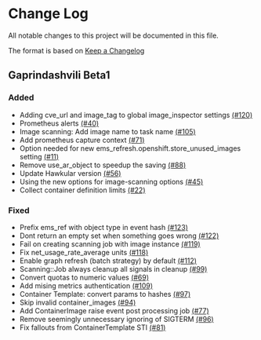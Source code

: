 # Change Log

All notable changes to this project will be documented in this file.

The format is based on [Keep a Changelog](http://keepachangelog.com/en/1.0.0/)


## Gaprindashvili Beta1

### Added
- Adding cve_url and image_tag to global image_inspector settings [(#120)](https://github.com/ManageIQ/manageiq-providers-kubernetes/pull/120)
- Prometheus alerts [(#40)](https://github.com/ManageIQ/manageiq-providers-kubernetes/pull/40)
- Image scanning: Add image name to task name [(#105)](https://github.com/ManageIQ/manageiq-providers-kubernetes/pull/105)
- Add prometheus capture context [(#71)](https://github.com/ManageIQ/manageiq-providers-kubernetes/pull/71)
- Option needed for new ems_refresh.openshift.store_unused_images setting [(#11)](https://github.com/ManageIQ/manageiq-providers-kubernetes/pull/11)
- Remove use_ar_object to speedup the saving [(#88)](https://github.com/ManageIQ/manageiq-providers-kubernetes/pull/88)
- Update Hawkular version [(#56)](https://github.com/ManageIQ/manageiq-providers-kubernetes/pull/56)
- Using the new options for image-scanning options [(#45)](https://github.com/ManageIQ/manageiq-providers-kubernetes/pull/45)
- Collect container definition limits [(#22)](https://github.com/ManageIQ/manageiq-providers-kubernetes/pull/22)

### Fixed
- Prefix ems_ref with object type in event hash [(#123)](https://github.com/ManageIQ/manageiq-providers-kubernetes/pull/123)
- Dont return an empty set when something goes wrong [(#122)](https://github.com/ManageIQ/manageiq-providers-kubernetes/pull/122)
- Fail on creating scanning job with image instance [(#119)](https://github.com/ManageIQ/manageiq-providers-kubernetes/pull/119)
- Fix net_usage_rate_average units [(#118)](https://github.com/ManageIQ/manageiq-providers-kubernetes/pull/118)
- Enable graph refresh (batch strategy) by default [(#112)](https://github.com/ManageIQ/manageiq-providers-kubernetes/pull/112)
- Scanning::Job always cleanup all signals in cleanup [(#99)](https://github.com/ManageIQ/manageiq-providers-kubernetes/pull/99)
- Convert quotas to numeric values [(#69)](https://github.com/ManageIQ/manageiq-providers-kubernetes/pull/69)
- Add mising metrics authentication [(#109)](https://github.com/ManageIQ/manageiq-providers-kubernetes/pull/109)
- Container Template: convert params to hashes [(#97)](https://github.com/ManageIQ/manageiq-providers-kubernetes/pull/97)
- Skip invalid container_images [(#94)](https://github.com/ManageIQ/manageiq-providers-kubernetes/pull/94)
- Add ContainerImage raise event post processing job [(#77)](https://github.com/ManageIQ/manageiq-providers-kubernetes/pull/77)
- Remove seemingly unnecessary ignoring of SIGTERM [(#96)](https://github.com/ManageIQ/manageiq-providers-kubernetes/pull/96)
- Fix fallouts from ContainerTemplate STI [(#81)](https://github.com/ManageIQ/manageiq-providers-kubernetes/pull/81)
